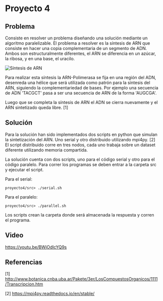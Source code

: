 # Proyecto 4

## Problema

Consiste en resolver un problema diseñando una solución mediante un algoritmo paralelizable. El problema a resolver es la síntesis de ARN que consiste en hacer una copia complementaria de un segmento de ADN. Ambos son estructuralmente diferentes, el ARN se diferencia en un azúcar, la ribosa, y en una base, el uracilo. 

![Síntesis de ARN](http://www.botanica.cnba.uba.ar/Pakete/3er/LosCompuestosOrganicos/1111/Transcripcion_archivos/image002.gif)

Para realizar esta síntesis la ARN-Polimerasa se fija en una región del ADN, desenreda una hélice que será utilizada como patrón para la síntesis del ARN, siguiendo la complementariedad de bases. Por ejemplo una secuencia de ADN 'TACGCT' pasa a ser una secuencia de ARN de la forma 'AUGCGA'. 

Luego que se completa la síntesis de ARN el ADN se cierra nuevamente y el ARN sintetizado queda libre. [1]


## Solución

Para la solución han sido implementados dos scripts en python que simulan la sintetización del ARN. Uno serial y otro distribuido utilizando mpi4py. [2]  El script distribuido corre en tres nodos, cada uno trabaja sobre un dataset diferente utilizando memoria compartida. 

La solución cuenta con dos scripts, uno para el código serial y otro para el código paralelo. Para correr los programas se deben entrar a la carpeta src y ejecutar el script.

Para el serial:
```
proyecto4/src> ./serial.sh

```


Para el paralelo:

```
proyecto4/src> ./parallel.sh

```
Los scripts crean la carpeta donde será almacenada la respuesta y corren el programa.

## Video

https://youtu.be/BWjOdIcYQ9s

## Referencias

[1] http://www.botanica.cnba.uba.ar/Pakete/3er/LosCompuestosOrganicos/1111/Transcripcion.htm

[2] https://mpi4py.readthedocs.io/en/stable/
